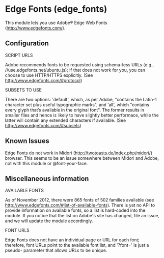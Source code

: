Edge Fonts (edge_fonts)
=======================

This module lets you use Adobe® Edge Web Fonts (http://www.edgefonts.com/).

Configuration
-------------

SCRIPT URLS

Adobe recommends fonts to be requested using schema-less URLs (e.g.,
//use.edgefonts.net/ubuntu.js); if that does not work for you, you can choose
to use HTTP/HTTPS explicitly.
(See http://www.edgefonts.com/#protocol)

SUBSETS TO USE

There are two options: 'default', which, as per Adobe, "contains the Latin-1
character set plus useful typographic marks", and 'all', which "contains every
glyph that’s available in the original font". The former results in smaller
files and hence is likely to have slightly better performace, while the latter
will contain any extended characters if available.
(See http://www.edgefonts.com/#subsets)

Known Issues
------------

Edge Fonts do not work in Midori (http://twotoasts.de/index.php/midori/)
browser. This seems to be an issue somewhere between Midori and Adobe, not with
this module or @font-your-face.

Miscellaneous information
-------------------------

AVAILABLE FONTS

As of November 2012, there were 865 fonts of 502 families available (see
http://www.edgefonts.com/#list-of-available-fonts). There is yet no API to
provide information on available fonts, so a list is hard-coded into the
module. If you notice that the list on Adobe's site has changed, file an issue,
and we will update the module accordingly.

FONT URLS

Edge Fonts does not have an individual page or URL for each font; therefore,
font URLs point to the available font list, and '?font=' is just a pseudo-
parameter that allows URLs to be unique.
